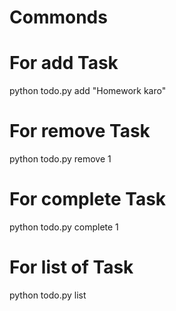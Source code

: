 # Commonds

# For add Task
python todo.py add "Homework karo"


# For remove Task
python todo.py remove 1


# For complete Task
python todo.py complete 1

# For list of Task
python todo.py list


<!--
 
python todo.py add "Doodh khareedna"
python todo.py add "Ghar saaf karo"
python todo.py list  # Ye dono tasks dikhaayega
python todo.py complete 1  # Pehla task complete karega
python todo.py remove 2  # Doosra task hata dega

-->
